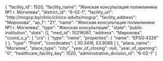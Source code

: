 {
    "facility_id": 1520,
    "facility_name": "Женская консультация поликлиники №1 г. Могилева",
    "district_id": "6-02-1",
    "facility_url": "http:\/\/mogcp.by\/clinic\/clinics-adults\/mogcp",
    "facility_address": "Миронова",
    "ap_1": "21",
    "name": "Женская консультация поликлиники №1 г. Могилева",
    "type": "Женская консультация",
    "state": "public institution",
    "stats": [],
    "med_id": 10216067,
    "address": "Миронова",
    "coord_x_y": {
        "crs": {
            "type": "name",
            "properties": {
                "name": "EPSG:4326"
            }
        },
        "type": "Point",
        "coordinates": [
            30.3416,
            53.9068
        ]
    },
    "place_name": "Могилев",
    "place_type": "city",
    "year_of_closing": null,
    "year_of_opening": "0",
    "healthcare_facility_key": 1520,
    "administrative_division_id": "6-02-1"
}